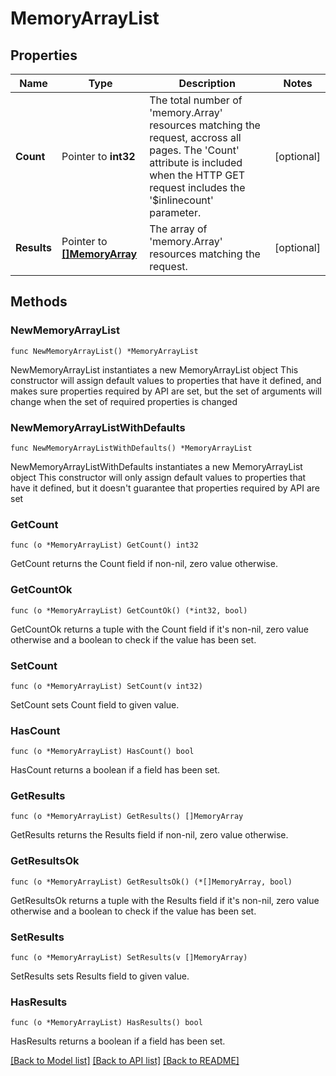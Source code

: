 # MemoryArrayList

## Properties

Name | Type | Description | Notes
------------ | ------------- | ------------- | -------------
**Count** | Pointer to **int32** | The total number of &#39;memory.Array&#39; resources matching the request, accross all pages. The &#39;Count&#39; attribute is included when the HTTP GET request includes the &#39;$inlinecount&#39; parameter. | [optional] 
**Results** | Pointer to [**[]MemoryArray**](memory.Array.md) | The array of &#39;memory.Array&#39; resources matching the request. | [optional] 

## Methods

### NewMemoryArrayList

`func NewMemoryArrayList() *MemoryArrayList`

NewMemoryArrayList instantiates a new MemoryArrayList object
This constructor will assign default values to properties that have it defined,
and makes sure properties required by API are set, but the set of arguments
will change when the set of required properties is changed

### NewMemoryArrayListWithDefaults

`func NewMemoryArrayListWithDefaults() *MemoryArrayList`

NewMemoryArrayListWithDefaults instantiates a new MemoryArrayList object
This constructor will only assign default values to properties that have it defined,
but it doesn't guarantee that properties required by API are set

### GetCount

`func (o *MemoryArrayList) GetCount() int32`

GetCount returns the Count field if non-nil, zero value otherwise.

### GetCountOk

`func (o *MemoryArrayList) GetCountOk() (*int32, bool)`

GetCountOk returns a tuple with the Count field if it's non-nil, zero value otherwise
and a boolean to check if the value has been set.

### SetCount

`func (o *MemoryArrayList) SetCount(v int32)`

SetCount sets Count field to given value.

### HasCount

`func (o *MemoryArrayList) HasCount() bool`

HasCount returns a boolean if a field has been set.

### GetResults

`func (o *MemoryArrayList) GetResults() []MemoryArray`

GetResults returns the Results field if non-nil, zero value otherwise.

### GetResultsOk

`func (o *MemoryArrayList) GetResultsOk() (*[]MemoryArray, bool)`

GetResultsOk returns a tuple with the Results field if it's non-nil, zero value otherwise
and a boolean to check if the value has been set.

### SetResults

`func (o *MemoryArrayList) SetResults(v []MemoryArray)`

SetResults sets Results field to given value.

### HasResults

`func (o *MemoryArrayList) HasResults() bool`

HasResults returns a boolean if a field has been set.


[[Back to Model list]](../README.md#documentation-for-models) [[Back to API list]](../README.md#documentation-for-api-endpoints) [[Back to README]](../README.md)


